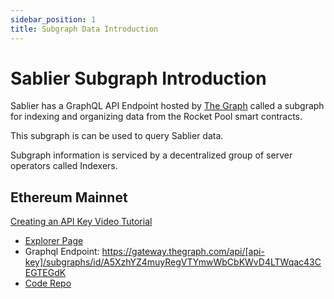 ```yaml
---
sidebar_position: 1
title: Subgraph Data Introduction
---
```


# Sablier Subgraph Introduction

Sablier has a GraphQL API Endpoint hosted by [The Graph](https://thegraph.com/docs/about/introduction#what-the-graph-is) called a subgraph for indexing and organizing data from the Rocket Pool smart contracts.

This subgraph is can be used to query Sablier data.

Subgraph information is serviced by a decentralized group of server operators called Indexers.

## Ethereum Mainnet

[Creating an API Key Video Tutorial](https://www.youtube.com/watch?v=UrfIpm-Vlgs)

- [Explorer Page](https://thegraph.com/explorer/subgraph?id=A5XzhYZ4muyRegVTYmwWbCbKWvD4LTWqac43CEGTEGdK&view=Playground)
- Graphql Endpoint: https://gateway.thegraph.com/api/[api-key]/subgraphs/id/A5XzhYZ4muyRegVTYmwWbCbKWvD4LTWqac43CEGTEGdK
- [Code Repo](https://github.com/sablierhq/subgraph)
